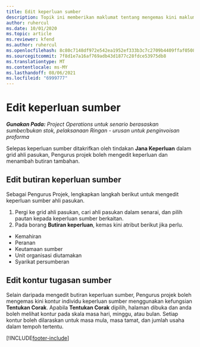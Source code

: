 ```yaml
---
title: Edit keperluan sumber
description: Topik ini memberikan maklumat tentang mengemas kini maklumat keperluan sumber.
author: ruhercul
ms.date: 10/01/2020
ms.topic: article
ms.reviewer: kfend
ms.author: ruhercul
ms.openlocfilehash: 8c80c7148df972e542ea1952ef333b3c7c2709b4409ffaf0508f8f617d5f9894
ms.sourcegitcommit: 7f8d1e7a16af769adb43d1877c28fdce53975db8
ms.translationtype: MT
ms.contentlocale: ms-MY
ms.lasthandoff: 08/06/2021
ms.locfileid: "6999777"
---
```

# <a name="edit-a-resource-requirement"></a>Edit keperluan sumber

_**Gunakan Pada:** Project Operations untuk senario berasaskan sumber/bukan stok, pelaksanaan Ringan - urusan untuk penginvoisan proforma_

Selepas keperluan sumber ditakrifkan oleh tindakan **Jana Keperluan** dalam grid ahli pasukan, Pengurus projek boleh mengedit keperluan dan menambah butiran tambahan.

## <a name="edit-resource-requirement-details"></a>Edit butiran keperluan sumber

Sebagai Pengurus Projek, lengkapkan langkah berikut untuk mengedit keperluan sumber ahli pasukan.

1. Pergi ke grid ahli pasukan, cari ahli pasukan dalam senarai, dan pilih pautan kepada keperluan sumber berkaitan.
2. Pada borang **Butiran keperluan**, kemas kini atribut berikut jika perlu.

- Kemahiran
- Peranan
- Keutamaan sumber
- Unit organisasi diutamakan
- Syarikat persumberan

## <a name="edit-resource-assignment-contours"></a>Edit kontur tugasan sumber

Selain daripada mengedit butiran keperluan sumber, Pengurus projek boleh mengemas kini kontur individu keperluan sumber menggunakan kefungsian **Tentukan Corak**. Apabila **Tentukan Corak** dipilih, halaman dibuka dan anda boleh melihat kontur pada skala masa hari, minggu, atau bulan. Setiap kontur boleh dilaraskan untuk masa mula, masa tamat, dan jumlah usaha dalam tempoh tertentu.

[!INCLUDE[footer-include](../includes/footer-banner.md)]